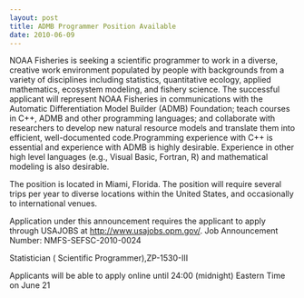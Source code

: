 ```yaml
---
layout: post
title: ADMB Programmer Position Available 
date: 2010-06-09
---
```

NOAA Fisheries is seeking a scientific programmer to work in a diverse, creative work environment populated by people with backgrounds from a variety of disciplines including statistics, quantitative ecology, applied mathematics, ecosystem modeling, and fishery science. The successful applicant will represent NOAA Fisheries in communications with the Automatic Differentiation Model Builder (ADMB) Foundation; teach courses in C++, ADMB and other programming languages; and collaborate with researchers to develop new natural resource models and translate them into efficient, well-documented code.Programming experience with C++ is essential and experience with ADMB is highly desirable. Experience in other high level languages (e.g., Visual Basic, Fortran, R) and mathematical modeling is also desirable.

The position is located in Miami, Florida. The position will require several trips per year to diverse locations within the United States, and occasionally to international venues.

Application under this announcement requires the applicant to apply through USAJOBS at http://www.usajobs.opm.gov/. Job Announcement Number:  NMFS-SEFSC-2010-0024

Statistician ( Scientific Programmer),ZP-1530-III

Applicants will be able to apply online until 24:00 (midnight) Eastern Time on June 21
